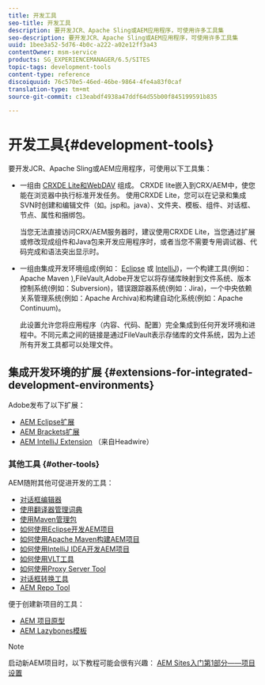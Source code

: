 ```yaml
---
title: 开发工具
seo-title: 开发工具
description: 要开发JCR、Apache Sling或AEM应用程序，可使用许多工具集
seo-description: 要开发JCR、Apache Sling或AEM应用程序，可使用许多工具集
uuid: 1bee3a52-5d76-4b0c-a222-a02e12ff3a43
contentOwner: msm-service
products: SG_EXPERIENCEMANAGER/6.5/SITES
topic-tags: development-tools
content-type: reference
discoiquuid: 76c570e5-46ed-46be-9864-4fe4a83f0caf
translation-type: tm+mt
source-git-commit: c13eabdf4938a47ddf64d55b00f845199591b835

---
```



# 开发工具{#development-tools}

要开发JCR、Apache Sling或AEM应用程序，可使用以下工具集：

* 一组由 [CRXDE Lite和WebDAV](/help/sites-developing/developing-with-crxde-lite.md) 组成。 CRXDE lite嵌入到CRX/AEM中，使您能在浏览器中执行标准开发任务。 使用CRXDE Lite，您可以在记录和集成SVN时创建和编辑文件（如。jsp和。java）、文件夹、模板、组件、对话框、节点、属性和捆绑包。

   当您无法直接访问CRX/AEM服务器时，建议使用CRXDE Lite，当您通过扩展或修改现成组件和Java包来开发应用程序时，或者当您不需要专用调试器、代码完成和语法突出显示时。

* 一组由集成开发环境组成(例如： [Eclipse](/help/sites-developing/howto-projects-eclipse.md) 或 [IntelliJ](/help/sites-developing/ht-intellij.md))，一个构建工具(例如：Apache Maven [](/help/sites-developing/ht-projects-maven.md)),FileVault,Adobe开发它以将存储库映射到文件系统、版本控制系统(例如：Subversion)，错误跟踪器系统(例如：Jira)，一个中央依赖关系管理系统(例如：Apache Archiva)和构建自动化系统(例如：Apache Continuum)。

   此设置允许您将应用程序（内容、代码、配置）完全集成到任何开发环境和进程中。不同元素之间的链接是通过FileVault表示存储库的文件系统，因为上述所有开发工具都可以处理文件。

## 集成开发环境的扩展 {#extensions-for-integrated-development-environments}

Adobe发布了以下扩展：

* [AEM Eclipse扩展](/help/sites-developing/aem-eclipse.md)
* [AEM Brackets扩展](/help/sites-developing/aem-brackets.md)
* [AEM IntelliJ Extension](https://github.com/headwirecom/aem-ide-tooling-4-intellij/blob/master/documenation/AEM%20Tooling%20Plugin%20for%20IntelliJ%20IDEA.pdf) （来自Headwire）

### 其他工具 {#other-tools}

AEM随附其他可促进开发的工具：

* [对话框编辑器](/help/sites-developing/dialog-editor.md)
* [使用翻译器管理词典](/help/sites-developing/i18n-translator.md)
* [使用Maven管理包](/help/sites-developing/vlt-mavenplugin.md)
* [如何使用Eclipse开发AEM项目](/help/sites-developing/howto-projects-eclipse.md)
* [如何使用Apache Maven构建AEM项目](/help/sites-developing/ht-projects-maven.md)
* [如何使用IntelliJ IDEA开发AEM项目](/help/sites-developing/ht-intellij.md)
* [如何使用VLT工具](/help/sites-developing/ht-vlttool.md)
* [如何使用Proxy Server Tool](/help/sites-developing/ht-proxy-server.md)
* [对话框转换工具](/help/sites-developing/dialog-conversion.md)
* [AEM Repo Tool](/help/sites-developing/aem-repo-tool.md)

便于创建新项目的工具：

* [AEM 项目原型](https://github.com/Adobe-Marketing-Cloud/aem-project-archetype)
* [AEM Lazybones模板](https://github.com/Adobe-Consulting-Services/lazybones-aem-templates)

>[!NOTE]
>
>启动新AEM项目时，以下教程可能会很有兴趣：
>[AEM Sites入门第1部分——项目设置](https://helpx.adobe.com/experience-manager/kt/sites/using/getting-started-wknd-tutorial-develop/part1.html)

